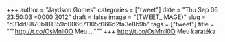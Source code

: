 
+++
author = "Jaydson Gomes"
categories = ["tweet"]
date = "Thu Sep 06 23:50:03 +0000 2012"
draft = false
image = "{TWEET_IMAGE}"
slug = "d31dd8870b181359d006671105d166d2fa3e8b9b"
tags = ["tweet"]
title = """http://t.co/OsMnil0O Meu ..."""
+++
http://t.co/OsMnil0O Meu karatéka
